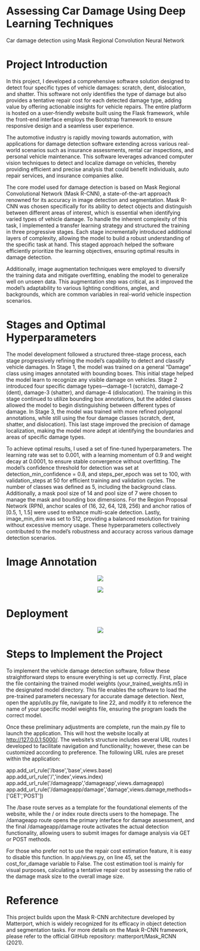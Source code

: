 # Assessing Car Damage Using Deep Learning Techniques
Car damage detection using Mask Regional Convolution Neural Network

# Project Introduction
In this project, I developed a comprehensive software solution designed to detect four specific types of vehicle damages: scratch, dent, dislocation, and shatter. This software not only identifies the type of damage but also provides a tentative repair cost for each detected damage type, adding value by offering actionable insights for vehicle repairs. The entire platform is hosted on a user-friendly website built using the Flask framework, while the front-end interface employs the Bootstrap framework to ensure responsive design and a seamless user experience.

The automotive industry is rapidly moving towards automation, with applications for damage detection software extending across various real-world scenarios such as insurance assessments, rental car inspections, and personal vehicle maintenance. This software leverages advanced computer vision techniques to detect and localize damage on vehicles, thereby providing efficient and precise analysis that could benefit individuals, auto repair services, and insurance companies alike.

The core model used for damage detection is based on Mask Regional Convolutional Network (Mask R-CNN), a state-of-the-art approach renowned for its accuracy in image detection and segmentation. Mask R-CNN was chosen specifically for its ability to detect objects and distinguish between different areas of interest, which is essential when identifying varied types of vehicle damage. To handle the inherent complexity of this task, I implemented a transfer learning strategy and structured the training in three progressive stages. Each stage incrementally introduced additional layers of complexity, allowing the model to build a robust understanding of the specific task at hand. This staged approach helped the software efficiently prioritize the learning objectives, ensuring optimal results in damage detection.

Additionally, image augmentation techniques were employed to diversify the training data and mitigate overfitting, enabling the model to generalize well on unseen data. This augmentation step was critical, as it improved the model’s adaptability to various lighting conditions, angles, and backgrounds, which are common variables in real-world vehicle inspection scenarios.

# Stages and Optimal Hyperparameters

The model development followed a structured three-stage process, each stage progressively refining the model’s capability to detect and classify vehicle damages. In Stage 1, the model was trained on a general “Damage” class using images annotated with bounding boxes. This initial stage helped the model learn to recognize any visible damage on vehicles. Stage 2 introduced four specific damage types—damage-1 (scratch), damage-2 (dent), damage-3 (shatter), and damage-4 (dislocation). The training in this stage continued to utilize bounding box annotations, but the added classes allowed the model to begin distinguishing between different types of damage. In Stage 3, the model was trained with more refined polygonal annotations, while still using the four damage classes (scratch, dent, shatter, and dislocation). This last stage improved the precision of damage localization, making the model more adept at identifying the boundaries and areas of specific damage types.

To achieve optimal results, I used a set of fine-tuned hyperparameters. The learning rate was set to 0.001, with a learning momentum of 0.9 and weight decay at 0.0001, to ensure stable convergence without overfitting. The model’s confidence threshold for detection was set at detection_min_confidence = 0.8, and steps_per_epoch was set to 100, with validation_steps at 50 for efficient training and validation cycles. The number of classes was defined as 5, including the background class. Additionally, a mask pool size of 14 and pool size of 7 were chosen to manage the mask and bounding box dimensions. For the Region Proposal Network (RPN), anchor scales of (16, 32, 64, 128, 256) and anchor ratios of [0.5, 1, 1.5] were used to enhance multi-scale detection. Lastly, image_min_dim was set to 512, providing a balanced resolution for training without excessive memory usage. These hyperparameters collectively contributed to the model’s robustness and accuracy across various damage detection scenarios.

# Image Annotation

<p align="center">
  <img src="https://user-images.githubusercontent.com/50113394/122675966-8302e900-d1f9-11eb-8623-3a94ac231d7a.png" />
</p>

<p align="center">
  <img src="https://user-images.githubusercontent.com/50113394/122676009-9dd55d80-d1f9-11eb-99aa-7525630aa98b.png" />
</p>

# Deployment

<p align="center">
  <img src="https://user-images.githubusercontent.com/50113394/122676093-04f31200-d1fa-11eb-853e-202102a1b8e7.png" />
</p>

# Steps to Implement the Project

To implement the vehicle damage detection software, follow these straightforward steps to ensure everything is set up correctly. First, place the file containing the trained model weights (your_trained_weights.m5) in the designated model directory. This file enables the software to load the pre-trained parameters necessary for accurate damage detection. Next, open the app/utils.py file, navigate to line 22, and modify it to reference the name of your specific model weights file, ensuring the program loads the correct model.

Once these preliminary adjustments are complete, run the main.py file to launch the application. This will host the website locally at http://127.0.0.1:5000/. The website’s structure includes several URL routes I developed to facilitate navigation and functionality; however, these can be customized according to preference. The following URL rules are preset within the application:

app.add_url_rule('/base','base',views.base)
app.add_url_rule('/','index',views.index)
app.add_url_rule('/damageapp','damageapp',views.damageapp)
app.add_url_rule('/damageapp/damage','damage',views.damage,methods=['GET','POST'])

The /base route serves as a template for the foundational elements of the website, while the / or index route directs users to the homepage. The /damageapp route opens the primary interface for damage assessment, and the final /damageapp/damage route activates the actual detection functionality, allowing users to submit images for damage analysis via GET or POST methods.

For those who prefer not to use the repair cost estimation feature, it is easy to disable this function. In app/views.py, on line 45, set the cost_for_damage variable to False. The cost estimation tool is mainly for visual purposes, calculating a tentative repair cost by assessing the ratio of the damage mask size to the overall image size.

# Reference

This project builds upon the Mask R-CNN architecture developed by Matterport, which is widely recognized for its efficacy in object detection and segmentation tasks. For more details on the Mask R-CNN framework, please refer to the official GitHub repository: matterport/Mask_RCNN (2021).

